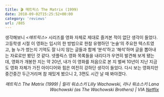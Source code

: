 ```yaml
---
title: 🎬 매트릭스 The Matrix (1999)
date: 2018-09-02T15:25:52+00:00
category: 'reviews'
url: /885
---
```


생각해보니 <_매트릭스>_ 시리즈를 영화 자체로 제대로 즐겨본 적이 없단 생각이 들었다. 고등학생 시절 이 영화는 입시의 한 방법으로 한참 유행하던 &#8216;논술&#8217;의 주요한 텍스트였고, 늘 누가 썼는지 기억도 잘 나지 않는 글들과 함께 &#8216;분석&#8217;하고 &#8216;해석&#8217;하며 글을 뽑아내는 자료로만 봤던 것 같다. 넷플릭스 영화 목록들을 내리다가 우연히 발견해 보게 됐는데, 영화가 개봉한 지는 약 20년, 내가 이 영화를 처음으로 본 지 벌써 10년이 지난 지금도 영화 자체가 가진 아이디어와 힘은 여전히 강하단 생각이 들었다. 다시 보는 영화지만 중간중간 두근거리며 참 재밌게 봤으니 2, 3편도 시간 날 때 봐야겠다.

<p style="text-align:right">
  <em>매트릭스 The Matrix (1999) |&nbsp;</em><em>릴리 워쇼스키 Lilly Wachowski, 라나 워쇼스키 Lana Wachowski (as The Wachowski Brothers)&nbsp;</em><em>| VIA <a href="http://netflix.com" target="_blank" rel="noreferrer noopener">Netflix</a></em>
</p>